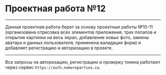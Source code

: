 # Проектная работа №12

---
Данная проектная работа берет за основу проектные работы №10-11 (организована отрисовка всех элементов приложения, трех попапов и открытие картинки на весь экран, добавление новых фото, замены аватара и данных пользователя, применена валидация форм) и добавляет регистрацию и авторизацию в проекте.
___

Все запросы на авторизацию, регистрацию и проверку токена работают через сервис `https://auth.nomoreparties.co`.